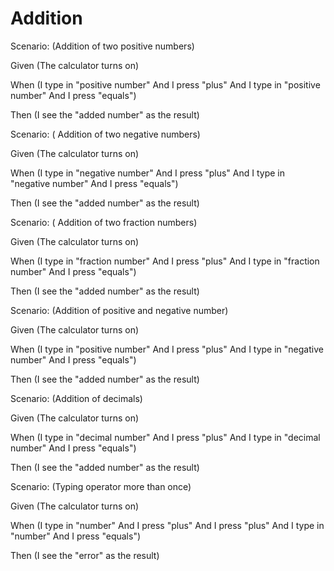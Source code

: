 # Addition

Scenario: (Addition of two positive numbers)
  
  Given (The calculator turns on)

  When (I type in "positive number"
And I press "plus"
And I type in "positive number"
And I press "equals")
  
  Then (I see the "added number" as the result)

Scenario: ( Addition of two negative numbers)
  
  Given (The calculator turns on)
  
  When (I type in "negative number"
And I press "plus"
And I type in "negative number"
And I press "equals")
  
  Then (I see the "added number" as the result)

Scenario: ( Addition of two fraction numbers)
  
  Given (The calculator turns on)
  
  When (I type in "fraction number"
And I press "plus"
And I type in "fraction number"
And I press "equals")
  
  Then (I see the "added number" as the result)
  
  Scenario: (Addition of positive and negative number)
  
  Given (The calculator turns on)
  
  When (I type in "positive number"
And I press "plus"
And I type in "negative number"
And I press "equals")
  
  Then (I see the "added number" as the result)

Scenario: (Addition of decimals)
  
  Given (The calculator turns on)
  
  When (I type in "decimal number"
And I press "plus"
And I type in "decimal number"
And I press "equals")
  
  Then (I see the "added number" as the result)
  
  Scenario: (Typing operator more than once)
  
  Given (The calculator turns on)
  
  When (I type in "number"
And I press "plus"
And I press "plus"
And I type in "number"
And I press "equals")
  
  Then (I see the "error" as the result)
